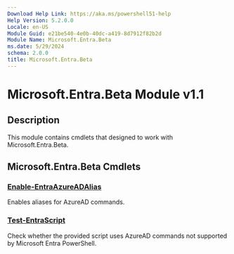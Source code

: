 ```yaml
---
Download Help Link: https://aka.ms/powershell51-help
Help Version: 5.2.0.0
Locale: en-US
Module Guid: e21be540-4e0b-40dc-a419-8d7912f82b2d
Module Name: Microsoft.Entra.Beta
ms.date: 5/29/2024
schema: 2.0.0
title: Microsoft.Entra.Beta
---
```

# Microsoft.Entra.Beta Module v1.1

## Description

This module contains cmdlets that designed to work with Microsoft.Entra.Beta.

## Microsoft.Entra.Beta Cmdlets

### [Enable-EntraAzureADAlias](Enable-EntraAzureADAlias.md)

Enables aliases for AzureAD commands.

### [Test-EntraScript](Test-EntraScript.md)

Check whether the provided script uses AzureAD commands not supported by Microsoft Entra PowerShell.



